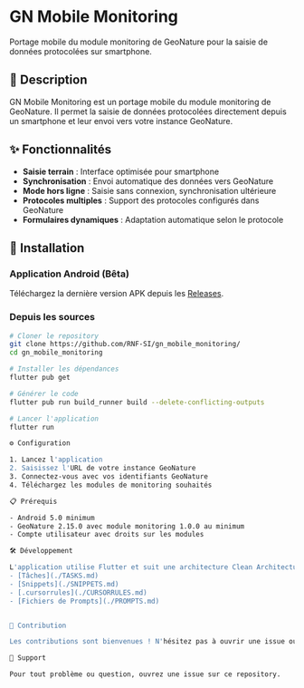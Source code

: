 # GN Mobile Monitoring

Portage mobile du module monitoring de GeoNature pour la saisie de données protocolées sur smartphone.

## 📱 Description

GN Mobile Monitoring est un portage mobile du module monitoring de GeoNature. Il permet la saisie de données protocolées directement depuis un smartphone et leur envoi vers votre instance GeoNature.

## ✨ Fonctionnalités

- **Saisie terrain** : Interface optimisée pour smartphone
- **Synchronisation** : Envoi automatique des données vers GeoNature
- **Mode hors ligne** : Saisie sans connexion, synchronisation ultérieure
- **Protocoles multiples** : Support des protocoles configurés dans GeoNature
- **Formulaires dynamiques** : Adaptation automatique selon le protocole

## 🚀 Installation

### Application Android (Bêta)
Téléchargez la dernière version APK depuis les [Releases](../../releases).

### Depuis les sources
```bash
# Cloner le repository
git clone https://github.com/RNF-SI/gn_mobile_monitoring/
cd gn_mobile_monitoring

# Installer les dépendances
flutter pub get

# Générer le code
flutter pub run build_runner build --delete-conflicting-outputs

# Lancer l'application
flutter run

⚙️ Configuration

1. Lancez l'application
2. Saisissez l'URL de votre instance GeoNature
3. Connectez-vous avec vos identifiants GeoNature
4. Téléchargez les modules de monitoring souhaités

📋 Prérequis

- Android 5.0 minimum
- GeoNature 2.15.0 avec module monitoring 1.0.0 au minimum
- Compte utilisateur avec droits sur les modules

🛠️ Développement

L'application utilise Flutter et suit une architecture Clean Architecture. Voir CLAUDE.md pour les conventions de code.
- [Tâches](./TASKS.md)
- [Snippets](./SNIPPETS.md)
- [.cursorrules](./CURSORRULES.md)
- [Fichiers de Prompts](./PROMPTS.md)


🤝 Contribution

Les contributions sont bienvenues ! N'hésitez pas à ouvrir une issue ou proposer une PR.

🐛 Support

Pour tout problème ou question, ouvrez une issue sur ce repository.
```
